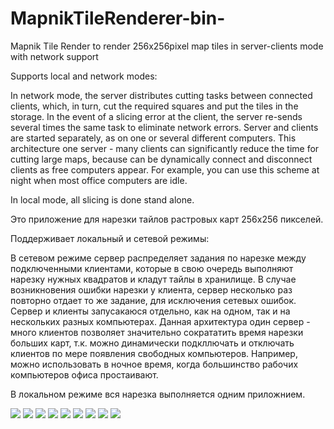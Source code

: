 # MapnikTileRenderer-bin-

Mapnik Tile Render to render 256x256pixel map tiles in server-clients mode with network support

Supports local and network modes:

In network mode, the server distributes cutting tasks between connected clients,
which, in turn, cut the required squares and put the tiles in the storage.
In the event of a slicing error at the client, the server re-sends several times
the same task to eliminate network errors. Server and clients are started separately, as
on one or several different computers. This architecture one server - many
clients can significantly reduce the time for cutting large maps, because can be dynamically
connect and disconnect clients as free computers appear. For example, you can
use this scheme at night when most office computers are idle.

In local mode, all slicing is done stand alone. 

Это приложение для нарезки тайлов растровых карт 256х256 пикселей.

Поддерживает локальный и сетевой режимы:

В сетевом режиме сервер распределяет задания по нарезке между подключенными клиентами,
которые в свою очередь выполняют нарезку нужных квадратов и кладут тайлы в хранилище.
В случае возникновения ошибки нарезки у клиента, сервер несколько раз повторно отдает
то же задание, для исключения сетевых ошибок. Сервер и клиенты запусакаюся отдельно, как
на одном, так и на нескольких разных компьютерах. Данная архитектура один сервер - много
клиентов позволяет значительно сократатить время нарезки больших карт, т.к. можно динамически
подкллючать и отключать клиентов по мере появления свободных компьютеров. Например, можно
использовать в ночное время, когда большинство рабочих компьютеров офиса простаивают.

В локальном режиме вся нарезка выполняется одним приложнием.

<img src="window1.png"/>
<img src="window2.png"/>
<img src="window3.png"/>
<img src="window4.png"/>
<img src="window5.png"/>
<img src="window6.png"/>
<img src="window7.png"/>
<img src="window8.png"/>
<img src="window9.png"/>
